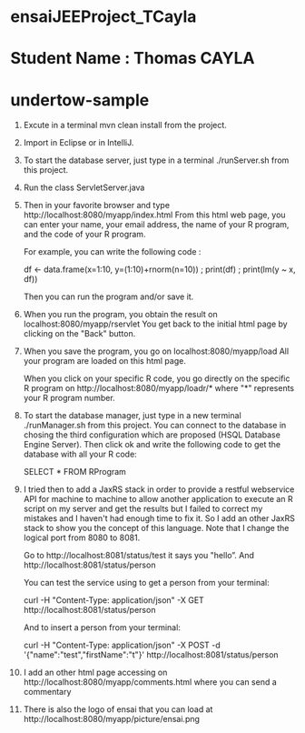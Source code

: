 # ensaiJEEProject_TCayla
# Student Name : Thomas CAYLA

# undertow-sample

1. Excute in a terminal mvn clean install from the project.

2. Import in Eclipse or in IntelliJ.

3. To start the database server, just type in a terminal ./runServer.sh from this project.

4. Run the class ServletServer.java

5. Then in your favorite browser and type http://localhost:8080/myapp/index.html
   From this html web page, you can enter your name, your email address, the name of your R program, and the code of your R program.
   
   For example, you can write the following code :
   
   df <- data.frame(x=1:10, y=(1:10)+rnorm(n=10)) ;
   print(df) ;
   print(lm(y ~ x, df))
   
   Then you can run the program and/or save it.
   
6. When you run the program, you obtain the result on localhost:8080/myapp/rservlet
   You get back to the initial html page by clicking on the "Back" button.
   
7. When you save the program, you go on localhost:8080/myapp/load
   All your program are loaded on this html page.
   
   When you click on your specific R code, you go directly on the specific R program on http://localhost:8080/myapp/loadr/* where "*" represents your R program number. 
   
8. To start the database manager, just type in a new terminal ./runManager.sh from this project.
   You can connect to the database in chosing the third configuration which are proposed (HSQL Database Engine Server).
   Then click ok and write the following code to get the database with all your R code: 
   
   SELECT * FROM RProgram
   
9. I tried then to add a JaxRS stack in order to provide a restful webservice API for machine to machine to allow another application to execute an R script on my server and get the results but I failed to correct my mistakes and I haven't had enough time to fix it. So I add an other JaxRS stack to show you the concept of this language. 
	Note that I change the logical port from 8080 to 8081.
	
	Go to http://localhost:8081/status/test it says you "hello”.
	And http://localhost:8081/status/person 
	
	You can test the service using to get a person from your terminal:
	
	curl -H "Content-Type: application/json" -X GET http://localhost:8081/status/person
	
	And to insert a person from your terminal:
	
	curl -H "Content-Type: application/json" -X POST -d '{"name":"test","firstName":"t"}' http://localhost:8081/status/person
	
  
10. I add an other html page accessing on http://localhost:8080/myapp/comments.html where you can send a commentary

11. There is also the logo of ensai that you can load at http://localhost:8080/myapp/picture/ensai.png


